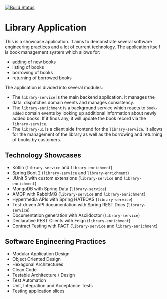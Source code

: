 [![Build Status](https://travis-ci.org/nt-ca-aqe/library-app.svg?branch=master)](https://travis-ci.org/nt-ca-aqe/library-app)

# Library Application

This is a showcase application. It aims to demonstrate several software engineering
practices and a lot of current technology. The application itself is book management
system which allows for:

- adding of new books
- listing of books
- borrowing of books
- returning of borrowed books

The application is divided into several modules:

- The `library-service` is the main backend application. It manages the data,
dispatches domain events and manages consistency.
- The `library-enrichment` is a background service which reacts to `book-added`
domain events by looking up additional information about newly added books. If
it finds any, it will update the book record via the `library-service`.
- The `library-ui` is a client side frontend for the `library-service`. It allows
for the management of the library as well as the borrowing and returning
of books by customers.

## Technology Showcases

- Kotlin (`library-service` and `library-enrichment`)
- Spring Boot 2 (`library-service` and `library-enrichment`)
- JUnit 5 with custom extensions (`library-service` and `library-enrichment`)
- MongoDB with Spring Data (`library-service`)
- AMQP with RabbitMQ (`library-service` and `library-enrichment`)
- Hypermedia APIs with Spring HATEOAS (`library-service`)
- Test-driven API documentation with Spring REST Docs (`library-service`)
- Documentation generation with Asciidoctor (`library-service`)
- Declarative REST Clients with Feign (`library-enrichment`)
- Contract Testing with PACT (`library-service` and `library-enrichment`)

## Software Engineering Practices

- Modular Application Design
- Object Oriented Design
- Hexagonal Architectures
- Clean Code
- Testable Architecture / Design
- Test Automation
 - Unit, Integration and Acceptance Tests
 - Testing application slices
